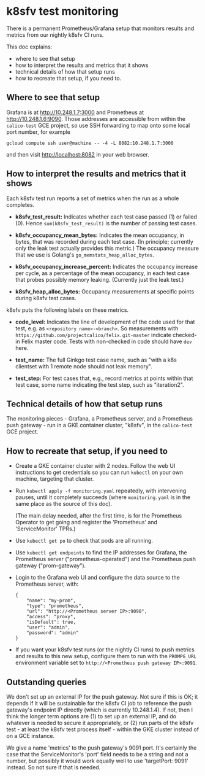 
# k8sfv test monitoring

There is a permanent Prometheus/Grafana setup that monitors results
and metrics from our nightly k8sfv CI runs.

This doc explains:

-   where to see that setup
-   how to interpret the results and metrics that it shows
-   technical details of how that setup runs
-   how to recreate that setup, if you need to.

## Where to see that setup

Grafana is at <http://10.248.1.7:3000> and Prometheus at
<http://10.248.1.6:9090>.  Those addresses are accessible from within
the `calico-test` GCE project, so use SSH forwarding to map onto some
local port number, for example

    gcloud compute ssh user@machine -- -4 -L 8082:10.248.1.7:3000

and then visit <http://localhost:8082> in your web browser.

## How to interpret the results and metrics that it shows

Each k8sfv test run reports a set of metrics when the run as a whole
completes.

-   **k8sfv_test_result:** Indicates whether each test case passed (1) or
    failed (0).  Hence `sum(k8sfv_test_result)` is the number of
    passing test cases.

-   **k8sfv_occupancy_mean_bytes:** Indicates the mean occupancy, in
    bytes, that was recorded during each test case.  (In principle;
    currently only the leak test actually provides this metric.)  The
    occupancy measure that we use is Golang's
    `go_memstats_heap_alloc_bytes`.

-   **k8sfv_occupancy_increase_percent:** Indicates the occupancy increase
    per cycle, as a percentage of the mean occupancy, in each test
    case that probes possibly memory leaking.  (Currently just the
    leak test.)

-   **k8sfv_heap_alloc_bytes:** Occupancy measurements at specific points
    during k8sfv test cases.

k8sfv puts the following labels on these metrics.

-   **code_level:** Indicates the line of development of the code used for
    that test, e.g. as `<repository name>-<branch>`.  So
    measurements with
    `https://github.com/projectcalico/felix.git-master`
    indicate checked-in Felix master code.  Tests with
    non-checked in code should have `dev` here.

-   **test_name:** The full Ginkgo test case name, such as "with a k8s
    clientset with 1 remote node should not leak memory".

-   **test_step:** For test cases that, e.g., record metrics at points
    within that test case, some name indicating the test
    step, such as "iteration2".

## Technical details of how that setup runs

The monitoring pieces - Grafana, a Prometheus server, and a Prometheus
push gateway - run in a GKE container cluster, "k8sfv", in the
`calico-test` GCE project.

## How to recreate that setup, if you need to

-   Create a GKE container cluster with 2 nodes.  Follow the web UI
    instructions to get credentials so you can run `kubectl` on your own
    machine, targeting that cluster.

-   Run `kubectl apply -f monitoring.yaml` repeatedly, with intervening
    pauses, until it completely succeeds (where `monitoring.yaml` is in
    the same place as the source of this doc).

    (The main delay needed, after the first time, is for the Prometheus
    Operator to get going and register the 'Prometheus' and
    'ServiceMonitor' TPRs.)

-   Use `kubectl get po` to check that pods are all running.

-   Use `kubectl get endpoints` to find the IP addresses for Grafana,
    the Prometheus server ("prometheus-operated") and the Prometheus
    push gateway ("prom-gateway").

-   Login to the Grafana web UI and configure the data source to the
    Prometheus server, with:

        {
            "name": "my-prom",
            "type": "prometheus",
            "url": "http://<Prometheus server IP>:9090",
            "access": "proxy",
            "isDefault": true,
            "user": "admin",
            "password": "admin"
        }

-   If you want your k8sfv test runs (or the nightly CI runs) to push
    metrics and results to this new setup, configure them to run with
    the `PROMPG_URL` environment variable set to `http://<Prometheus
      push gateway IP>:9091`.

## Outstanding queries

We don't set up an external IP for the push gateway.  Not sure if this
is OK; it depends if it will be sustainable for the k8sfv CI job to
reference the push gateway's endpoint IP directly (which is currently
10.248.1.4).  If not, then I think the longer term options are (1) to
set up an external IP, and do whatever is needed to secure it
appropriately, or (2) run parts of the k8sfv test - at least the k8sfv
test process itself - within the GKE cluster instead of on a GCE
instance.

We give a name 'metrics' to the push gateway's 9091 port.  It's
certainly the case that the ServiceMonitor's 'port' field needs to be
a string and not a number, but possibly it would work equally well to
use 'targetPort: 9091' instead.  So not sure if that is needed.
